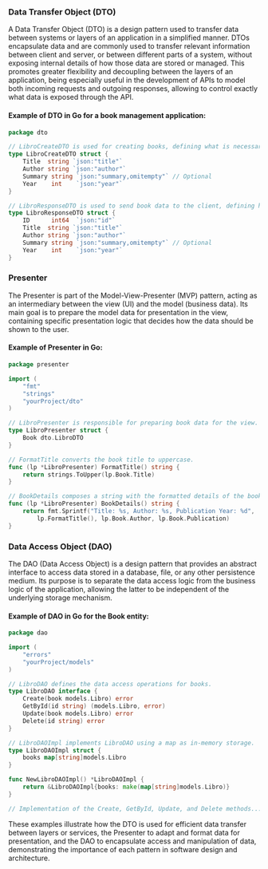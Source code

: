 ### Data Transfer Object (DTO)

A Data Transfer Object (DTO) is a design pattern used to transfer data between systems or layers of an application in a simplified manner. DTOs encapsulate data and are commonly used to transfer relevant information between client and server, or between different parts of a system, without exposing internal details of how those data are stored or managed. This promotes greater flexibility and decoupling between the layers of an application, being especially useful in the development of APIs to model both incoming requests and outgoing responses, allowing to control exactly what data is exposed through the API.

#### Example of DTO in Go for a book management application:

```go
package dto

// LibroCreateDTO is used for creating books, defining what is necessary to add a new book.
type LibroCreateDTO struct {
    Title  string `json:"title"`
    Author string `json:"author"`
    Summary string `json:"summary,omitempty"` // Optional
    Year    int    `json:"year"`
}

// LibroResponseDTO is used to send book data to the client, defining how a book is presented in responses.
type LibroResponseDTO struct {
    ID      int64  `json:"id"`
    Title  string `json:"title"`
    Author string `json:"author"`
    Summary string `json:"summary,omitempty"` // Optional
    Year    int    `json:"year"`
}
```

### Presenter

The Presenter is part of the Model-View-Presenter (MVP) pattern, acting as an intermediary between the view (UI) and the model (business data). Its main goal is to prepare the model data for presentation in the view, containing specific presentation logic that decides how the data should be shown to the user.

#### Example of Presenter in Go:

```go
package presenter

import (
    "fmt"
    "strings"
    "yourProject/dto"
)

// LibroPresenter is responsible for preparing book data for the view.
type LibroPresenter struct {
    Book dto.LibroDTO
}

// FormatTitle converts the book title to uppercase.
func (lp *LibroPresenter) FormatTitle() string {
    return strings.ToUpper(lp.Book.Title)
}

// BookDetails composes a string with the formatted details of the book for presentation.
func (lp *LibroPresenter) BookDetails() string {
    return fmt.Sprintf("Title: %s, Author: %s, Publication Year: %d",
        lp.FormatTitle(), lp.Book.Author, lp.Book.Publication)
}
```

### Data Access Object (DAO)

The DAO (Data Access Object) is a design pattern that provides an abstract interface to access data stored in a database, file, or any other persistence medium. Its purpose is to separate the data access logic from the business logic of the application, allowing the latter to be independent of the underlying storage mechanism.

#### Example of DAO in Go for the Book entity:

```go
package dao

import (
    "errors"
    "yourProject/models"
)

// LibroDAO defines the data access operations for books.
type LibroDAO interface {
    Create(book models.Libro) error
    GetById(id string) (models.Libro, error)
    Update(book models.Libro) error
    Delete(id string) error
}

// LibroDAOImpl implements LibroDAO using a map as in-memory storage.
type LibroDAOImpl struct {
    books map[string]models.Libro
}

func NewLibroDAOImpl() *LibroDAOImpl {
    return &LibroDAOImpl{books: make(map[string]models.Libro)}
}

// Implementation of the Create, GetById, Update, and Delete methods...
```

These examples illustrate how the DTO is used for efficient data transfer between layers or services, the Presenter to adapt and format data for presentation, and the DAO to encapsulate access and manipulation of data, demonstrating the importance of each pattern in software design and architecture.